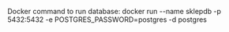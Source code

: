 Docker command to run database: docker run --name sklepdb -p 5432:5432 -e POSTGRES_PASSWORD=postgres -d postgres
